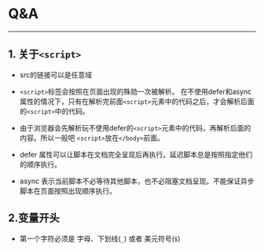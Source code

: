 # Q&A

---

## 1. 关于`<script>`

* src的链接可以是任意域

* `<script>`标签会按照在页面出现的殊勋一次被解析。
在不使用defer和async属性的情况下，只有在解析完前面`<script>`元素中的代码之后，才会解析后面的`<script>`中的代码。


* 由于浏览器会先解析玩不使用defer的`<script>`元素中的代码，再解析后面的内容。所以一般吧 `<script>`放在`</body>`前面。

* defer 属性可以让脚本在文档完全呈现后再执行。延迟脚本总是按照指定他们的顺序执行。

* async 表示当前脚本不必等待其他脚本，也不必阻塞文档呈现。不能保证异步脚本在页面按照出现顺序执行。

## 2.变量开头

* 第一个字符必须是 字母、下划线(`_`) 或者 美元符号(`$`)



